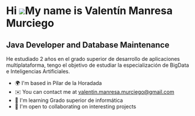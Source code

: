 Hi ![](https://user-images.githubusercontent.com/18350557/176309783-0785949b-9127-417c-8b55-ab5a4333674e.gif)My name is Valentín Manresa Murciego
=================================================================================================================================================

Java Developer and Database Maintenance
---------------------------------------

He estudiado 2 años en el grado superior de desarrollo de aplicaciones multiplataforma, tengo el objetivo de estudiar la especialización de BigData e Inteligencias Artificiales.

* 🌍  I'm based in Pilar de la Horadada
* ✉️  You can contact me at [valentin.manresa.murciego@gmail.com](mailto:valentin.manresa.murciego@gmail.com)
* 🧠  I'm learning Grado superior de informática
* 🤝  I'm open to collaborating on interesting projects
